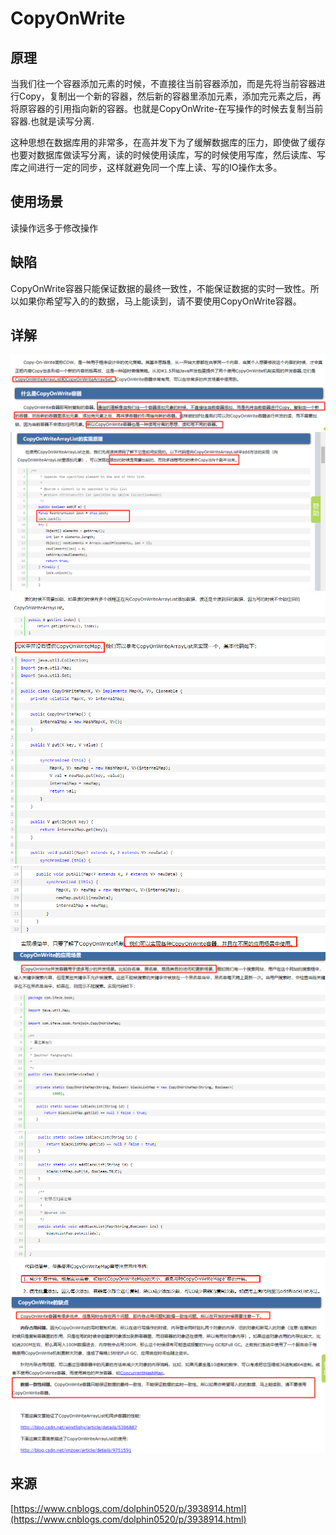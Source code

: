 # CopyOnWrite

## 原理

当我们往一个容器添加元素的时候，不直接往当前容器添加，而是先将当前容器进行Copy，复制出一个新的容器，然后新的容器里添加元素，添加完元素之后，再将原容器的引用指向新的容器。也就是CopyOnWrite-在写操作的时候去复制当前容器.也就是读写分离.

这种思想在数据库用的非常多，在高并发下为了缓解数据库的压力，即使做了缓存也要对数据库做读写分离，读的时候使用读库，写的时候使用写库，然后读库、写库之间进行一定的同步，这样就避免同一个库上读、写的IO操作太多。

## 使用场景

读操作远多于修改操作

## 缺陷

CopyOnWrite容器只能保证数据的最终一致性，不能保证数据的实时一致性。所以如果你希望写入的的数据，马上能读到，请不要使用CopyOnWrite容器。
 
## 详解

![](Copy-On-Write详解01.png)
![](Copy-On-Write详解02.png)
![](Copy-On-Write详解03.png)
![](Copy-On-Write详解04.png)
![](Copy-On-Write详解05.png)
![](Copy-On-Write详解06.png)
![](Copy-On-Write详解07.png)
![](Copy-On-Write详解08.png)

## 来源

[https://www.cnblogs.com/dolphin0520/p/3938914.html](https://www.cnblogs.com/dolphin0520/p/3938914.html)